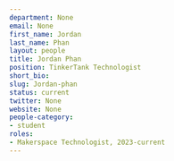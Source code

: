 ```yaml
---
department: None
email: None
first_name: Jordan
last_name: Phan
layout: people
title: Jordan Phan
position: TinkerTank Technologist
short_bio:
slug: Jordan-phan
status: current
twitter: None
website: None
people-category:
- student
roles:
- Makerspace Technologist, 2023-current
---
```


